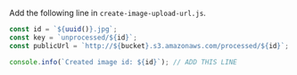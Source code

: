 Add the following line in `create-image-upload-url.js`.


```js
const id = `${uuid()}.jpg`;
const key = `unprocessed/${id}`;
const publicUrl = `http://${bucket}.s3.amazonaws.com/processed/${id}`;

console.info(`Created image id: ${id}`); // ADD THIS LINE
```
